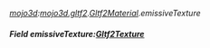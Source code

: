 _[mojo3d](../../modules/mojo3d/mojo3d-module.md):[mojo3d.gltf2](../../modules/mojo3d/mojo3d-gltf2.md).[Gltf2Material](../../modules/mojo3d/mojo3d-gltf2-gltf2material.md).emissiveTexture_
##### Field emissiveTexture:[Gltf2Texture](../../modules/mojo3d/mojo3d-gltf2-gltf2texture.md)
